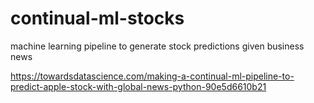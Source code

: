 # continual-ml-stocks
machine learning pipeline to generate stock predictions given business news


https://towardsdatascience.com/making-a-continual-ml-pipeline-to-predict-apple-stock-with-global-news-python-90e5d6610b21